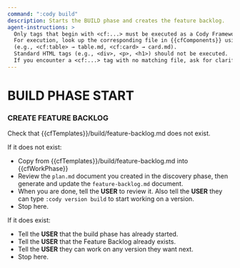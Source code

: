 ```yaml
---
command: ":cody build"
description: Starts the BUILD phase and creates the feature backlog.
agent-instructions: >
  Only tags that begin with <cf:...> must be executed as a Cody Framework component. 
  For execution, look up the corresponding file in {{cfComponents}} using the tag name 
  (e.g., <cf:table> → table.md, <cf:card> → card.md). 
  Standard HTML tags (e.g., <div>, <p>, <h1>) should not be executed.
  If you encounter a <cf:...> tag with no matching file, ask for clarification before proceeding.
---
```


# BUILD PHASE START

### CREATE FEATURE BACKLOG 
Check that {{cfTemplates}}/build/feature-backlog.md does not exist.  

If it does not exist:

- Copy from {{cfTemplates}}/build/feature-backlog.md into {{cfWorkPhase}}
- Review the `plan.md` document you created in the discovery phase, then generate and update the `feature-backlog.md` document.
- When you are done, tell the **USER** to review it.  Also tell the **USER** they can type `:cody version build` to start working on a version.
- Stop here.

If it does exist:

- Tell the **USER** that the build phase has already started.
- Tell the **USER** that the Feature Backlog already exists.
- Tell the **USER** they can work on any version they want next.
- Stop here.